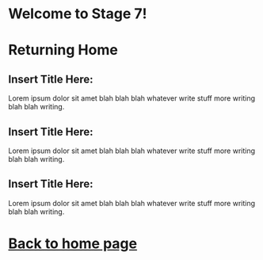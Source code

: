 
# Welcome to Stage 7!


# Returning Home
## Insert Title Here:
Lorem ipsum dolor sit amet blah blah blah whatever write stuff more writing blah blah writing.
## Insert Title Here:
Lorem ipsum dolor sit amet blah blah blah whatever write stuff more writing blah blah writing.
## Insert Title Here:
Lorem ipsum dolor sit amet blah blah blah whatever write stuff more writing blah blah writing.









# [Back to home page](README.md)
